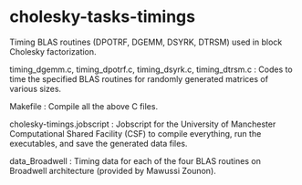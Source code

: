 # cholesky-tasks-timings

Timing BLAS routines (DPOTRF, DGEMM, DSYRK, DTRSM) used in block Cholesky factorization.

timing_dgemm.c, timing_dpotrf.c, timing_dsyrk.c, timing_dtrsm.c : Codes to time the specified BLAS routines for randomly generated matrices of various sizes. 

Makefile : Compile all the above C files.

cholesky-timings.jobscript : Jobscript for the University of Manchester Computational Shared Facility (CSF) to compile everything, run the executables, and save the generated data files.

data_Broadwell : Timing data for each of the four BLAS routines on Broadwell architecture (provided by Mawussi Zounon).
